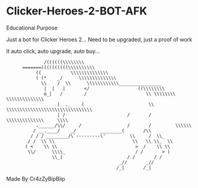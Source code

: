 # Clicker-Heroes-2-BOT-AFK
Educational Purpose

Just a bot for Clicker Heroes 2... Need to be upgraded, just a proof of work

It auto click, auto upgrade, auto buy...


                  /((((((\\\\\\\\
          =======((((((((((\\\\\\\\\\
               ((           \\\\\\\\\\\\\\
               ( (*    _/      \\\\\\\\\\\\\\
                 \\    /  \\      \\\\\\\\\\\\________________
                  |  |   |       </                  ((\\\\\\\\
                  o_|   /        /                      \\ \\\\\\\\    \\\\\\\\\\\\\\
                       |  ._    (                        \\ \\\\\\\\\\\\\\\\\\\\\\\\\\\\\\\\
                       | /                       /       /    \\\\\\\\\\\\\\     \\\\
               .______/\\/     /                 /       /         \\\\\\
              / __.____/    _/         ________(       /\\
             / / / ________/\`---------\'         \\     /  \\_
            / /  \\ \\                             \\   \\ \\_  \\
           ( <    \\ \\                             >  /    \\ \\
            \\/      \\\\_                          / /       > )
                     \\_|                        / /       / /
                                              _//       _//
                                             /_|       /_|


Made By Cr4zZyBipBiip
